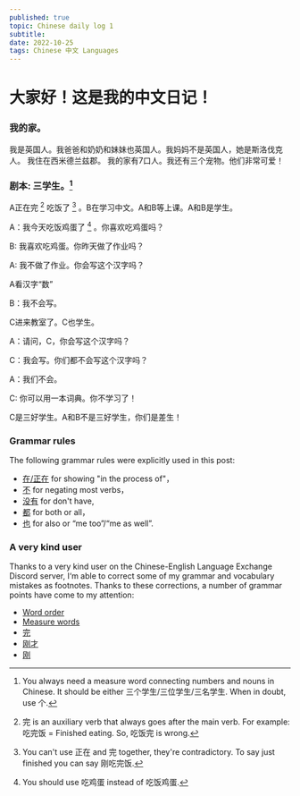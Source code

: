 ```yaml
---
published: true
topic: Chinese daily log 1
subtitle: 
date: 2022-10-25
tags: Chinese 中文 Languages
---
```


# 大家好！这是我的中文日记！

### 我的家。

我是英国人。我爸爸和奶奶和妹妹也英国人。我妈妈不是英国人，她是斯洛伐克人。 我住在西米德兰兹郡。
我的家有7口人。我还有三个宠物。他们非常可爱！

### 剧本: 三学生。[^1]

A正在完 [^2] 吃饭了 [^3] 。B在学习中文。A和B等上课。A和B是学生。

A：我今天吃饭鸡蛋了 [^4] 。你喜欢吃鸡蛋吗？

B: 我喜欢吃鸡蛋。你昨天做了作业吗？

A: 我不做了作业。你会写这个汉字吗？

A看汉字“数”

B：我不会写。

C进来教室了。C也学生。

A：请问，C，你会写这个汉字吗？

C：我会写。你们都不会写这个汉字吗？

A：我们不会。

C: 你可以用一本词典。你不学习了！

C是三好学生。A和B不是三好学生，你们是差生！

### Grammar rules
The following grammar rules were explicitly used in this post:
- [在/正在](https://resources.allsetlearning.com/chinese/grammar/ASG846EA) for showing "in the process of"，
- [不](https://resources.allsetlearning.com/chinese/grammar/ASGPNV3Q) for negating most verbs，
- [没有](https://resources.allsetlearning.com/chinese/grammar/ASGIPYFV) for don't have,
- [都](https://resources.allsetlearning.com/chinese/grammar/ASG9YK09) for both or all，
- [也](https://resources.allsetlearning.com/chinese/grammar/ASGG25MD) for also or “me too”/“me as well”.

### A very kind user
Thanks to a very kind user on the Chinese-English Language Exchange Discord server, I‘m able to correct some of my grammar and vocabulary mistakes as footnotes.
Thanks to these corrections, a number of grammar points have come to my attention:
- [Word order](https://resources.allsetlearning.com/chinese/grammar/Chinese_word_order)
- [Measure words](https://resources.allsetlearning.com/chinese/grammar/Measure_word)
- [完](https://resources.allsetlearning.com/chinese/grammar/Result_complement_"-wan"_for_finishing)
- [刚才](https://resources.allsetlearning.com/chinese/grammar/Expressing_"just_now"_with_"gangcai")
- [刚](https://resources.allsetlearning.com/chinese/grammar/Expressing_"just"_with_"gang")



[^1]: You always need a measure word connecting numbers and nouns in Chinese. It should be either 三个学生/三位学生/三名学生. When in doubt, use 个. 

[^2]: 完 is an auxiliary verb that always goes after the main verb. For example: 吃完饭 = Finished eating. So, 吃饭完 is wrong.

[^3]: You can't use 正在 and 完 together, they're contradictory. To say just finished you can say 刚吃完饭. 

[^4]: You should use 吃鸡蛋 instead of 吃饭鸡蛋.
